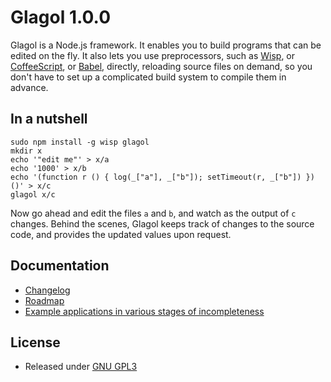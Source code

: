 # Glagol 1.0.0

Glagol is a Node.js framework. It enables you to build programs that can be
edited on the fly. It also lets you use preprocessors, such as [Wisp](https://github.com/Gozala/wisp),
or [CoffeeScript](http://coffeescript.org/), or [Babel](https://babeljs.io/),
directly, reloading source files on demand, so you don't have to set up a
complicated build system to compile them in advance.

## In a nutshell

```
sudo npm install -g wisp glagol
mkdir x
echo '"edit me"' > x/a
echo '1000' > x/b
echo '(function r () { log(_["a"], _["b"]); setTimeout(r, _["b"]) })()' > x/c
glagol x/c
```

Now go ahead and edit the files `a` and `b`, and watch as the output of `c`
changes. Behind the scenes, Glagol keeps track of changes to the source code,
and provides the updated values upon request.


## Documentation

* [Changelog](https://github.com/egasimus/etude-engine/blob/master/CHANGELOG.md)
* [Roadmap](https://github.com/egasimus/etude-engine/blob/master/doc/roadmap.md)
* [Example applications in various stages of incompleteness](https://github.com/egasimus/etude-engine/blob/master/doc/examples.md)


## License
* Released under [GNU GPL3](https://github.com/egasimus/etude-engine/blob/master/LICENSE)

